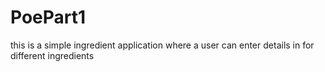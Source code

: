 # PoePart1

this is a simple ingredient application where a user can enter details in for different ingredients
